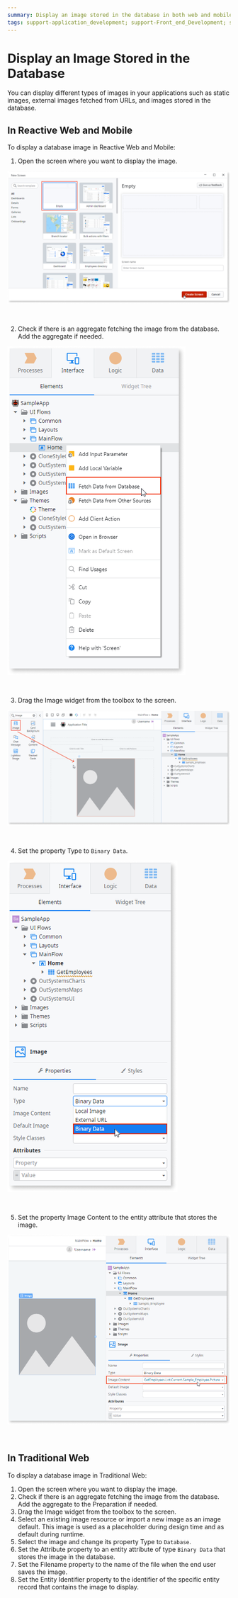 ```yaml
---
summary: Display an image stored in the database in both web and mobile applications.
tags: support-application_development; support-Front_end_Development; support-Mobile_Apps; support-webapps
---
```


# Display an Image Stored in the Database

You can display different types of images in your applications such as static images, external images fetched from URLs, and images stored in the database.

## In Reactive Web and Mobile

To display a database image in Reactive Web and Mobile:

1. Open the screen where you want to display the image. 

![](images/open-screen-ss.png)

<br>

2. Check if there is an aggregate fetching the image from the database. Add the aggregate if needed. 

![](images/add-aggregate-ss.png)

<br>


3. Drag the Image widget from the toolbox to the screen. 

![](images/drag-image-widget-ss.png)

<br>


4. Set the property Type to `Binary Data`. 

![](images/set-property-type.png)

<br>


5. Set the property Image Content to the entity attribute that stores the image.


![](images/set-property-image-content.png)

<br>


## In Traditional Web

To display a database image in Traditional Web:

1. Open the screen where you want to display the image.
1. Check if there is an aggregate fetching the image from the database. Add the aggregate to the Preparation if needed.
1. Drag the Image widget from the toolbox to the screen. 
1. Select an existing image resource or import a new image as an image default. This image is used as a placeholder during design time and as default during runtime. 
1. Select the image and change its property Type to `Database`.
1. Set the Attribute property to an entity attribute of type `Binary Data` that stores the image in the database. 
1. Set the Filename property to the name of the file when the end user saves the image.
1. Set the Entity Identifier property to the identifier of the specific entity record that contains the image to display. 
